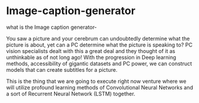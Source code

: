 # Image-caption-generator
what is the Image caption generator-

You saw a picture and your cerebrum can undoubtedly determine what the picture is about, yet can a PC determine what the picture is speaking to? PC vision specialists dealt with this a great deal and they thought of it as unthinkable as of not long ago! With the progression in Deep learning methods, accessibility of gigantic datasets and PC power, we can construct models that can create subtitles for a picture.

This is the thing that we are going to execute right now venture where we will utilize profound learning methods of Convolutional Neural Networks and a sort of Recurrent Neural Network (LSTM) together.
